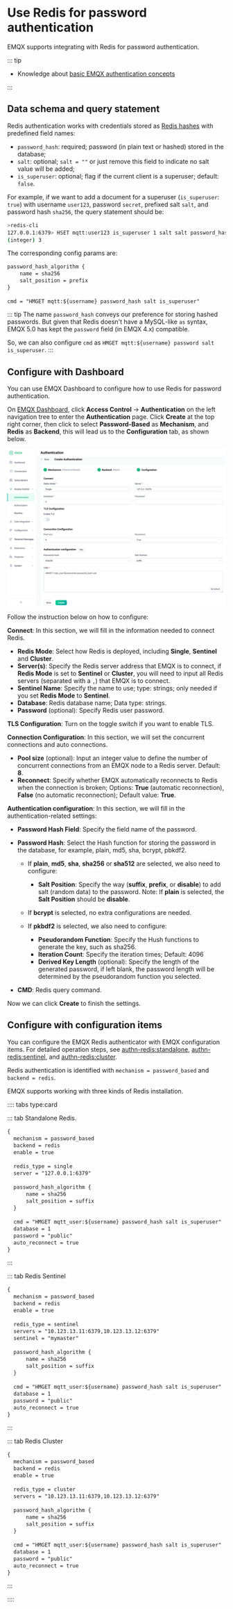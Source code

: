 # Use Redis for password authentication

EMQX supports integrating with Redis for password authentication. 

::: tip

- Knowledge about [basic EMQX authentication concepts](../authn/authn.md)

:::

## Data schema and query statement

Redis authentication works with credentials stored as [Redis hashes](https://redis.io/docs/manual/data-types/#hashes) with predefined field names: 

- `password_hash`: required; password (in plain text or hashed) stored in the database; 
- `salt`: optional; `salt = ""` or just remove this field to indicate no salt value will be added; 
-  `is_superuser`: optional; flag if the current client is a superuser; default: `false`.

For example, if we want to add a document for a superuser (`is_superuser`: `true`) with username `user123`, password `secret`, prefixed salt `salt`, and password hash `sha256`, the query statement should be:

```bash
>redis-cli
127.0.0.1:6379> HSET mqtt:user123 is_superuser 1 salt salt password_hash ac63a624e7074776d677dd61a003b8c803eb11db004d0ec6ae032a5d7c9c5caf
(integer) 3
```

The corresponding config params are:

```
password_hash_algorithm {
    name = sha256
    salt_position = prefix
}

cmd = "HMGET mqtt:${username} password_hash salt is_superuser"
```

::: tip
The name `password_hash` conveys our preference for storing hashed passwords. But given that Redis doesn't have a MySQL-like `as` syntax, EMQX 5.0 has kept the `password` field (in EMQX 4.x) compatible.

So, we can also configure `cmd` as `HMGET mqtt:${username} password salt is_superuser`.
:::

## Configure with Dashboard

You can use EMQX Dashboard to configure how to use Redis for password authentication. 

On [EMQX Dashboard](http://127.0.0.1:18083/#/authentication), click **Access Control** -> **Authentication** on the left navigation tree to enter the **Authentication** page. Click **Create** at the top right corner, then click to select **Password-Based** as **Mechanism**, and **Redis** as **Backend**, this will lead us to the **Configuration** tab, as shown below. 

![Redis](./assets/authn-redis.png)

Follow the instruction below on how to configure:

**Connect**: In this section, we will fill in the information needed to connect Redis.

- **Redis Mode**: Select how Redis is deployed, including **Single**, **Sentinel** and **Cluster**. 
- **Server(s)**:  Specify the Redis server address that EMQX is to connect, if **Redis Mode** is set to **Sentinel** or **Cluster**, you will need to input all Redis servers (separated with a `,`) that EMQX is to connect.
- **Sentinel Name**: Specify the name to use; type: strings; only needed if you set **Redis Mode** to **Sentinel**.
- **Database**: Redis database name; Data type: strings.
- **Password** (optional): Specify Redis user password. 

**TLS Configuration**: Turn on the toggle switch if you want to enable TLS. 

**Connection Configuration**: In this section, we will set the concurrent connections and auto connections.

- **Pool size** (optional): Input an integer value to define the number of concurrent connections from an EMQX node to a Redis server. Default: **8**. 
- **Reconnect**: Specify whether EMQX automatically reconnects to Redis when the connection is broken; Options: **True** (automatic reconnection), **False** (no automatic reconnection); Default value: **True**.

**Authentication configuration**: In this section, we will fill in the authentication-related settings:

- **Password Hash Field**: Specify the field name of the password.
- **Password Hash**: Select the Hash function for storing the password in the database, for example, plain, md5, sha, bcrypt, pbkdf2. 
  - If **plain**, **md5**, **sha**, **sha256** or **sha512** are selected, we also need to configure:
    - **Salt Position**: Specify the way (**suffix**, **prefix**, or **disable**) to add salt (random data) to the password. Note: If **plain** is selected, the **Salt Position** should be **disable**. 

  - If **bcrypt** is selected, no extra configurations are needed. 
  - If **pkbdf2** is selected, we also need to configure:
    - **Pseudorandom Function**: Specify the Hush functions to generate the key, such as sha256. 
    - **Iteration Count**: Specify the iteration times; Default: 4096
    - **Derived Key Length** (optional): Specify the length of the generated password, if left blank, the password length will be determined by the pseudorandom function you selected. 

- **CMD**: Redis query command. 

Now we can click **Create** to finish the settings. 

## Configure with configuration items

You can configure the EMQX Redis authenticator with EMQX configuration items. For detailed operation steps, see  [authn-redis:standalone](../../admin/cfg.md#authn-redis:standalone), [authn-redis:sentinel](../../admin/cfg.md#authn-redis:sentinel), and  [authn-redis:cluster](../../admin/cfg.md#authn-redis:cluster). 

Redis authentication is identified with `mechanism = password_based` and `backend = redis`.

EMQX supports working with three kinds of Redis installation.

:::: tabs type:card

::: tab Standalone Redis.

```
{
  mechanism = password_based
  backend = redis
  enable = true

  redis_type = single
  server = "127.0.0.1:6379"

  password_hash_algorithm {
      name = sha256
      salt_position = suffix
  }

  cmd = "HMGET mqtt_user:${username} password_hash salt is_superuser"
  database = 1
  password = "public"
  auto_reconnect = true
}
```

:::

::: tab Redis Sentinel 

```
{
  mechanism = password_based
  backend = redis
  enable = true

  redis_type = sentinel
  servers = "10.123.13.11:6379,10.123.13.12:6379"
  sentinel = "mymaster"

  password_hash_algorithm {
      name = sha256
      salt_position = suffix
  }

  cmd = "HMGET mqtt_user:${username} password_hash salt is_superuser"
  database = 1
  password = "public"
  auto_reconnect = true
}
```

:::

::: tab Redis Cluster 

```
{
  mechanism = password_based
  backend = redis
  enable = true

  redis_type = cluster
  servers = "10.123.13.11:6379,10.123.13.12:6379"

  password_hash_algorithm {
      name = sha256
      salt_position = suffix
  }

  cmd = "HMGET mqtt_user:${username} password_hash salt is_superuser"
  database = 1
  password = "public"
  auto_reconnect = true
}
```

:::

::::
